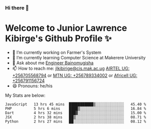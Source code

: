 ### Hi there 👋 
# Welcome to Junior Lawrence Kibirge's Github Profile ✨
 
<!--
**juniorkibirige/juniorkibirige** is a ✨ _special_ ✨ repository because its `README.md` (this file) appears on your GitHub profile.

Here are some ideas to get you started:

- 🔭 I’m currently working on ...
- 🌱 I’m currently learning ...
- 👯 I’m looking to collaborate on ...
- 🤔 I’m looking for help with ...
- 💬 Ask me about ...
- 📫 How to reach me: ...
- 😄 Pronouns: ...
- ⚡ Fun fact: ...
-->
- 🔭 I’m currently working on Farmer's System
- 🌱 I’m currently learning Computer Science at Makerere University
- 💬 Ask about me [Engineer Bainomugisha](mailto:baino@mak.ac.ug)
- 📫 How to reach me: [jlkibirige@cis.mak.ac.ug](mailto:jlkibirige@cis.mak.ac.ug) [AIRTEL UG: +256705568794](tel:+256705568794) or [MTN UG: +256789334002](tel:+256789334002) or [Africell UG: +256791156724](tel:+256791156724)
- 😄 Pronouns: he/his

My Stats are below:

<!--START_SECTION:waka-->
```text
JavaScript   13 hrs 45 mins  ███████████▒░░░░░░░░░░░░░   45.40 % 
PHP          5 hrs 6 mins    ████▒░░░░░░░░░░░░░░░░░░░░   16.84 % 
Dart         4 hrs 32 mins   ███▓░░░░░░░░░░░░░░░░░░░░░   15.00 % 
JSX          2 hrs 38 mins   ██▒░░░░░░░░░░░░░░░░░░░░░░   08.71 % 
Python       2 hrs 27 mins   ██░░░░░░░░░░░░░░░░░░░░░░░   08.12 % 
```
<!--END_SECTION:waka-->
